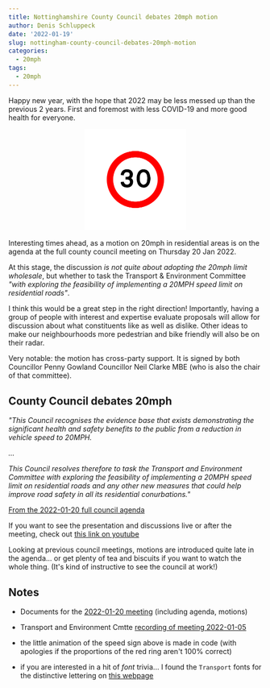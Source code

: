 ```yaml
---
title: Nottinghamshire County Council debates 20mph motion
author: Denis Schluppeck
date: '2022-01-19'
slug: nottingham-county-council-debates-20mph-motion
categories:
  - 20mph
tags:
  - 20mph
---
```


Happy new year, with the hope that 2022 may be less messed up than the previous 2 years. First and foremost with less COVID-19 and more good health for everyone. 


<center>
<img src="make-wb-20.gif" width="40%">
</center>

Interesting times ahead, as a motion on 20mph in residential areas is on the agenda at the full county council meeting on Thursday 20 Jan 2022.

At this stage, the discussion *is not quite about adopting the 20mph limit wholesale*, but whether to task the Transport & Environment Committee *"with exploring the feasibility of implementing a 20MPH speed limit on residential roads"*. 

I think this would be a great step in the right direction! Importantly, having a group of people with interest and expertise evaluate proposals will allow for discussion about what constituents like as well as dislike. Other ideas to make our neighbourhoods more pedestrian and bike friendly will also be on their radar.

Very notable: the motion has cross-party support. It is signed by both Councillor Penny Gowland Councillor Neil Clarke MBE (who is also the chair of that committee).

## County Council debates 20mph

*"This Council recognises the evidence base that exists demonstrating the significant health and safety benefits to the public from a reduction in vehicle speed to 20MPH.*

*...*

*This Council resolves therefore to task the Transport and
Environment Committee with exploring the feasibility of implementing a 20MPH speed limit on residential roads and any other new measures that could help improve road safety in all its residential conurbations."*

[From the 2022-01-20 full council agenda](https://www.nottinghamshire.gov.uk/DMS/Document.ashx?czJKcaeAi5tUFL1DTL2UE4zNRBcoShgo=j0p3zYrOiX%2b6GIk8TF0qasUbJGUGA4A5Z7GzQOJIoTeV1I0r4r3SHg%3d%3d&rUzwRPf%2bZ3zd4E7Ikn8Lyw%3d%3d=pwRE6AGJFLDNlh225F5QMaQWCtPHwdhUfCZ%2fLUQzgA2uL5jNRG4jdQ%3d%3d&mCTIbCubSFfXsDGW9IXnlg%3d%3d=hFflUdN3100%3d&kCx1AnS9%2fpWZQ40DXFvdEw%3d%3d=hFflUdN3100%3d&uJovDxwdjMPoYv%2bAJvYtyA%3d%3d=ctNJFf55vVA%3d&FgPlIEJYlotS%2bYGoBi5olA%3d%3d=NHdURQburHA%3d&d9Qjj0ag1Pd993jsyOJqFvmyB7X0CSQK=ctNJFf55vVA%3d&WGewmoAfeNR9xqBux0r1Q8Za60lavYmz=ctNJFf55vVA%3d&WGewmoAfeNQ16B2MHuCpMRKZMwaG1PaO=ctNJFf55vVA%3d)

If you want to see the presentation and discussions live or after the meeting, check out [this link on youtube](https://www.youtube.com/watch?v=81bd59UF_Ow)

Looking at previous council meetings, motions are introduced quite late in the agenda... or get plenty of tea and biscuits if you want to watch the whole thing. (It's kind of instructive to see the council at work!)

## Notes

- Documents for the [2022-01-20 meeting](https://www.nottinghamshire.gov.uk/dms/Meetings/tabid/70/ctl/ViewMeetingPublic/mid/397/Meeting/5577/Committee/513/SelectedTab/Documents/Default.aspx)  (including agenda, motions) 

- Transport and Environment Cmtte [recording of meeting 2022-01-05](https://www.youtube.com/watch?v=K6BZwsLutvM)

- the little animation of the speed sign above is made in code (with apologies if the proportions of the red ring aren't 100% correct)
- if you are interested in a hit of *font* trivia... I found the ``Transport`` fonts for the distinctive lettering on [this webpage](https://www.roads.org.uk/fonts)


